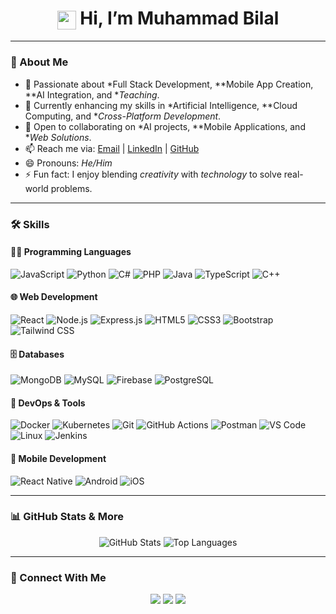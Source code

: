 <h1 align="center">
  <img src="https://media.giphy.com/media/hvRJCLFzcasrR4ia7z/giphy.gif" width="30px" style="vertical-align: middle;" /> Hi, I’m Muhammad Bilal
</h1>

---

### 📌 About Me
- 👀 Passionate about *Full Stack Development, **Mobile App Creation, **AI Integration, and **Teaching*.  
- 🌱 Currently enhancing my skills in *Artificial Intelligence, **Cloud Computing, and **Cross-Platform Development*.  
- 💞️ Open to collaborating on *AI projects, **Mobile Applications, and **Web Solutions*.  
- 📫 Reach me via: [Email](mailto:mbilal75362@gmail.com) | [LinkedIn](https://www.linkedin.com/in/devxbilal/) | [GitHub](https://github.com/MBilal8136)  
- 😄 Pronouns: *He/Him*  
- ⚡ Fun fact: I enjoy blending *creativity* with *technology* to solve real-world problems.  

---

### 🛠️ Skills

#### 👨‍💻 Programming Languages
![JavaScript](https://img.shields.io/badge/-JavaScript-F7DF1E?logo=javascript&logoColor=black)
![Python](https://img.shields.io/badge/-Python-3776AB?logo=python&logoColor=white)
![C#](https://img.shields.io/badge/-C%23-239120?logo=c-sharp&logoColor=white)
![PHP](https://img.shields.io/badge/-PHP-777BB4?logo=php&logoColor=white)
![Java](https://img.shields.io/badge/-Java-007396?logo=java&logoColor=white)
![TypeScript](https://img.shields.io/badge/-TypeScript-3178C6?logo=typescript&logoColor=white)
![C++](https://img.shields.io/badge/-C++-00599C?logo=c%2B%2B&logoColor=white)

#### 🌐 Web Development
![React](https://img.shields.io/badge/-React-61DAFB?logo=react&logoColor=black)
![Node.js](https://img.shields.io/badge/-Node.js-339933?logo=node.js&logoColor=white)
![Express.js](https://img.shields.io/badge/-Express.js-000000?logo=express&logoColor=white)
![HTML5](https://img.shields.io/badge/-HTML5-E34F26?logo=html5&logoColor=white)
![CSS3](https://img.shields.io/badge/-CSS3-1572B6?logo=css3&logoColor=white)
![Bootstrap](https://img.shields.io/badge/-Bootstrap-563D7C?logo=bootstrap&logoColor=white)
![Tailwind CSS](https://img.shields.io/badge/-Tailwind_CSS-38B2AC?logo=tailwind-css&logoColor=white)

#### 🗄️ Databases
![MongoDB](https://img.shields.io/badge/-MongoDB-47A248?logo=mongodb&logoColor=white)
![MySQL](https://img.shields.io/badge/-MySQL-4479A1?logo=mysql&logoColor=white)
![Firebase](https://img.shields.io/badge/-Firebase-FFCA28?logo=firebase&logoColor=black)
![PostgreSQL](https://img.shields.io/badge/-PostgreSQL-4169E1?logo=postgresql&logoColor=white)

#### 🚀 DevOps & Tools
![Docker](https://img.shields.io/badge/-Docker-2496ED?logo=docker&logoColor=white)
![Kubernetes](https://img.shields.io/badge/-Kubernetes-326CE5?logo=kubernetes&logoColor=white)
![Git](https://img.shields.io/badge/-Git-F05032?logo=git&logoColor=white)
![GitHub Actions](https://img.shields.io/badge/-GitHub_Actions-2088FF?logo=github-actions&logoColor=white)
![Postman](https://img.shields.io/badge/-Postman-FF6C37?logo=postman&logoColor=white)
![VS Code](https://img.shields.io/badge/-VS_Code-007ACC?logo=visual-studio-code&logoColor=white)
![Linux](https://img.shields.io/badge/-Linux-FCC624?logo=linux&logoColor=black)
![Jenkins](https://img.shields.io/badge/-Jenkins-D24939?logo=jenkins&logoColor=white)

#### 📱 Mobile Development
![React Native](https://img.shields.io/badge/-React_Native-61DAFB?logo=react&logoColor=black)
![Android](https://img.shields.io/badge/-Android-3DDC84?logo=android&logoColor=white)
![iOS](https://img.shields.io/badge/-iOS-000000?logo=ios&logoColor=white)

---

### 📊 GitHub Stats & More

<p align="center">
  <img src="https://github-readme-stats.vercel.app/api?username=MBilal8136&show_icons=true&theme=radical&include_all_commits=true&count_private=true" alt="GitHub Stats">
  <img src="https://github-readme-stats.vercel.app/api/top-langs/?username=MBilal8136&layout=compact&theme=radical" alt="Top Languages">
</p>

---

### 🔗 Connect With Me
<p align="center">
  <a href="https://www.linkedin.com/in/devxbilal/"><img src="https://img.shields.io/badge/-LinkedIn-blue?logo=linkedin&logoColor=white"></a>
  <a href="mailto:mbilal75362@gmail.com"><img src="https://img.shields.io/badge/-Email-red?logo=gmail&logoColor=white"></a>
  <a href="https://github.com/MBilal8136"><img src="https://img.shields.io/badge/-GitHub-181717?logo=github&logoColor=white"></a>
</p>
